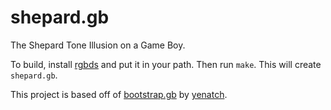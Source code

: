 # shepard.gb

The Shepard Tone Illusion on a Game Boy.

To build, install [rgbds][rgbds] and put it in your path.
Then run `make`. This will create `shepard.gb`.

This project is based off of [bootstrap.gb][bootstrap.gb] by [yenatch][yenatch].

[rgbds]: https://github.com/rednex/rgbds
[bootstrap.gb]: https://github.com/yenatch/bootstrap.gb
[yenatch]: https://github.com/yenatch
